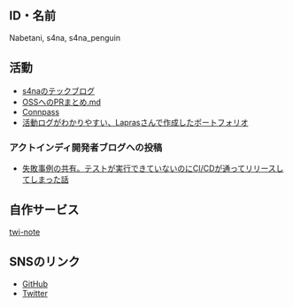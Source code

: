 ## ID・名前

Nabetani, s4na, s4na_penguin

## 活動

- [s4naのテックブログ](https://s4na.hatenablog.com/)
- [OSSへのPRまとめ.md](https://gist.github.com/s4na/0082c7733b88c64837e5e243e6b07466)
- [Connpass](https://connpass.com/user/s4na_penguin/)
- [活動ログがわかりやすい、Laprasさんで作成したポートフォリオ](https://lapras.com/public/AJKN4HX)

### アクトインディ開発者ブログへの投稿

- [失敗事例の共有。テストが実行できていないのにCI/CDが通ってリリースしてしまった話](https://tech.actindi.net/2020/09/10/144632)

## 自作サービス

[twi-note](https://github.com/s4na/twi-note#twi-note-)

## SNSのリンク

<!-- - [Qiita](https://qiita.com/s4na_penguin) -->
<!-- - [Speaker Deck](https://speakerdeck.com/s4na) -->
- [GitHub](https://github.com/s4na)
- [Twitter](https://twitter.com/s4na_penguin)
